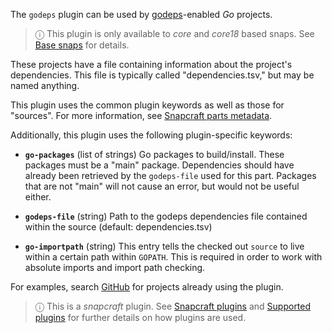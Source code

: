 The `godeps` plugin can be used by [godeps](https://github.com/tools/godep)-enabled *Go* projects.

> ⓘ This plugin is only available to _core_ and _core18_ based snaps. See [Base snaps](/t/base-snaps/11198) for details.

These projects have a file containing information about the project's dependencies. This file is typically called "dependencies.tsv," but may be named anything.

This plugin uses the common plugin keywords as well as those for "sources". For more information, see [Snapcraft parts metadata](/t/snapcraft-parts-metadata/8336).

Additionally, this plugin uses the following plugin-specific keywords:

- **`go-packages`** (list of strings)
      Go packages to build/install. These packages must be a "main" package.
      Dependencies should have already been retrieved by the `godeps-file` used for this part.
      Packages that are not "main" will not cause an error, but would not be useful either.

- **`godeps-file`** (string)
      Path to the godeps dependencies file contained within the source (default: dependencies.tsv)

- **`go-importpath`** (string)
      This entry tells the checked out `source` to live within a certain path within `GOPATH`. This is required in order to work with absolute imports and import path checking.

For examples, search [GitHub](https://github.com/search?q=path%3Asnapcraft.yaml+%22plugin%3A+godeps%22&type=Code) for projects already using the plugin.

> ⓘ  This is a *snapcraft* plugin. See [Snapcraft plugins](/t/snapcraft-plugins/4284) and [Supported plugins](/t/supported-plugins/8080) for further details on how plugins are used.